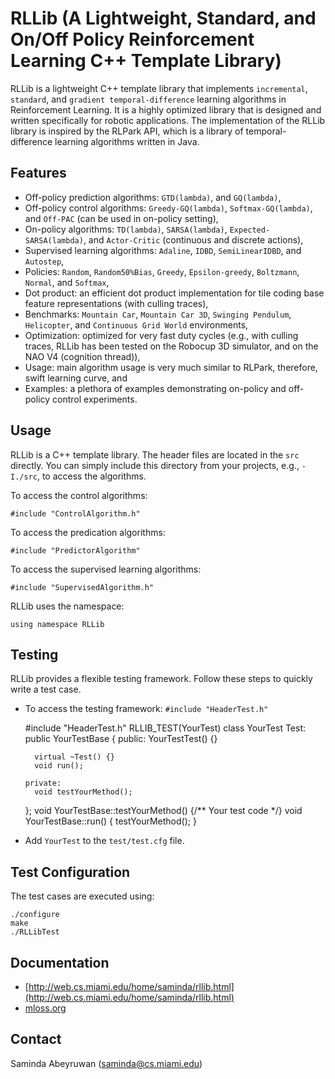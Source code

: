 RLLib (A Lightweight, Standard, and On/Off Policy Reinforcement Learning C++ Template Library)
==============================================================================================

RLLib is a lightweight C++ template library that implements `incremental`, `standard`, and `gradient temporal-difference` learning algorithms in Reinforcement Learning. It is a highly optimized library that is designed and written specifically for robotic applications. The implementation of the RLLib library is inspired by the RLPark API, which is a library of temporal-difference learning algorithms written in Java. 

Features
--------

* Off-policy prediction algorithms: `GTD(lambda)`, and `GQ(lambda)`,
* Off-policy control algorithms:  `Greedy-GQ(lambda)`, `Softmax-GQ(lambda)`, and `Off-PAC` (can be used in on-policy setting),
* On-policy algorithms: `TD(lambda)`, `SARSA(lambda)`, `Expected-SARSA(lambda)`, and `Actor-Critic` (continuous and discrete actions), 
* Supervised learning algorithms: `Adaline`, `IDBD`, `SemiLinearIDBD`, and `Autostep`, 
* Policies: `Random`, `Random50%Bias`, `Greedy`, `Epsilon-greedy`, `Boltzmann`, `Normal`, and `Softmax`,
* Dot product: an efficient dot product implementation for tile coding base feature representations (with culling traces),
* Benchmarks: `Mountain Car`, `Mountain Car 3D`, `Swinging Pendulum`, `Helicopter`, and `Continuous Grid World` environments,
* Optimization: optimized for very fast duty cycles (e.g., with culling traces, RLLib has been tested on the Robocup 3D simulator, and on the NAO V4  (cognition thread)), 
* Usage: main algorithm usage is very much similar to RLPark, therefore, swift learning curve, and
* Examples: a plethora of examples demonstrating on-policy and off-policy control experiments.


Usage
-----

RLLib is a C++ template library. The header files are located in the `src` directly. You can simply include this directory from your projects, e.g., `-I./src`, to access the algorithms.

To access the control algorithms:
    
    #include "ControlAlgorithm.h"

To access the predication algorithms:
   
    #include "PredictorAlgorithm"
 
To access the supervised learning algorithms:
   
    #include "SupervisedAlgorithm.h"

RLLib uses the namespace: 

    using namespace RLLib


Testing
-------

RLLib provides a flexible testing framework. Follow these steps to quickly write a test case.

* To access the testing framework: `#include "HeaderTest.h"`

    \#include "HeaderTest.h"
    RLLIB_TEST(YourTest)
    class YourTest Test: public YourTestBase
    {
      public:
        YourTestTest() {}

        virtual ~Test() {}
        void run();

      private:
        void testYourMethod();
    };
    void YourTestBase::testYourMethod() {/** Your test code */}
    void YourTestBase::run() { testYourMethod(); }


* Add `YourTest` to the `test/test.cfg` file.

Test Configuration
-------------------

The test cases are executed using:
   
    ./configure
    make
    ./RLLibTest

Documentation
------------- 
   
* [http://web.cs.miami.edu/home/saminda/rllib.html](http://web.cs.miami.edu/home/saminda/rllib.html)
* [mloss.org](https://mloss.org/software/view/502/)  


Contact
-------

   Saminda Abeyruwan (saminda@cs.miami.edu)


